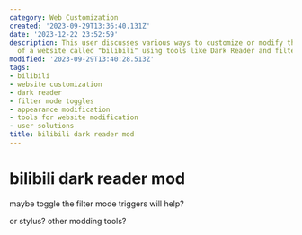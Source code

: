 ```yaml
---
category: Web Customization
created: '2023-09-29T13:36:40.131Z'
date: '2023-12-22 23:52:59'
description: This user discusses various ways to customize or modify the appearance
  of a website called "bilibili" using tools like Dark Reader and filter mode toggles.
modified: '2023-09-29T13:40:28.513Z'
tags:
- bilibili
- website customization
- dark reader
- filter mode toggles
- appearance modification
- tools for website modification
- user solutions
title: bilibili dark reader mod
---
```


# bilibili dark reader mod

maybe toggle the filter mode triggers will help?

or stylus? other modding tools?
